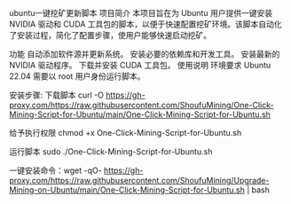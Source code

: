 ubuntu一键挖矿更新脚本
项目简介
本项目旨在为 Ubuntu 用户提供一键安装 NVIDIA 驱动和 CUDA 工具包的脚本，以便于快速配置挖矿环境。该脚本自动化了安装过程，简化了配置步骤，使用户能够快速启动挖矿。

功能
自动添加软件源并更新系统。
安装必要的依赖库和开发工具。
安装最新的 NVIDIA 驱动程序。
下载并安装 CUDA 工具包。
使用说明
环境要求
Ubuntu 22.04
需要以 root 用户身份运行脚本。

安装步骤:
下载脚本
curl -O https://gh-proxy.com/https://raw.githubusercontent.com/ShoufuMining/One-Click-Mining-Script-for-Ubuntu/main/One-Click-Mining-Script-for-Ubuntu.sh

给予执行权限
chmod +x One-Click-Mining-Script-for-Ubuntu.sh

运行脚本
sudo ./One-Click-Mining-Script-for-Ubuntu.sh

一键安装命令：wget -qO- https://gh-proxy.com/https://raw.githubusercontent.com/ShoufuMining/Upgrade-Mining-on-Ubuntu/main/One-Click-Mining-Script-for-Ubuntu.sh | bash

